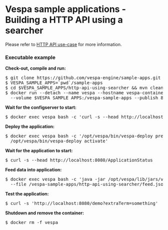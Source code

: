 <!-- Copyright 2017 Yahoo Holdings. Licensed under the terms of the Apache 2.0 license. See LICENSE in the project root. -->
# Vespa sample applications - Building a HTTP API using a searcher

Please refer to
[HTTP API use-case](http://docs.vespa.ai/documentation/handler-tutorial.html)
for more information.


### Executable example
**Check-out, compile and run:**
<pre data-test="exec">
$ git clone https://github.com/vespa-engine/sample-apps.git
$ VESPA_SAMPLE_APPS=`pwd`/sample-apps
$ cd $VESPA_SAMPLE_APPS/http-api-using-searcher &amp;&amp; mvn clean package
$ docker run --detach --name vespa --hostname vespa-container --privileged \
  --volume $VESPA_SAMPLE_APPS:/vespa-sample-apps --publish 8080:8080 vespaengine/vespa
</pre>
**Wait for the configserver to start:**
<pre data-test="exec" data-test-wait-for="200 OK">
$ docker exec vespa bash -c 'curl -s --head http://localhost:19071/ApplicationStatus'
</pre>
**Deploy the application:**
<pre data-test="exec">
$ docker exec vespa bash -c '/opt/vespa/bin/vespa-deploy prepare /vespa-sample-apps/http-api-using-searcher/target/application.zip && \
  /opt/vespa/bin/vespa-deploy activate'
</pre>
**Wait for the application to start:**
<pre data-test="exec" data-test-wait-for="200 OK">
$ curl -s --head http://localhost:8080/ApplicationStatus
</pre>
**Feed data into application:**
<pre data-test="exec">
$ docker exec vespa bash -c 'java -jar /opt/vespa/lib/jars/vespa-http-client-jar-with-dependencies.jar --verbose \
  --file /vespa-sample-apps/http-api-using-searcher/feed.json --host localhost --port 8080'
</pre>
**Test the application:**
<pre data-test="exec" data-test-assert-contains="OK">
$ curl -s 'http://localhost:8080/demo?extraTerm=something'
</pre>
**Shutdown and remove the container:**
<pre data-test="after">
$ docker rm -f vespa
</pre>
